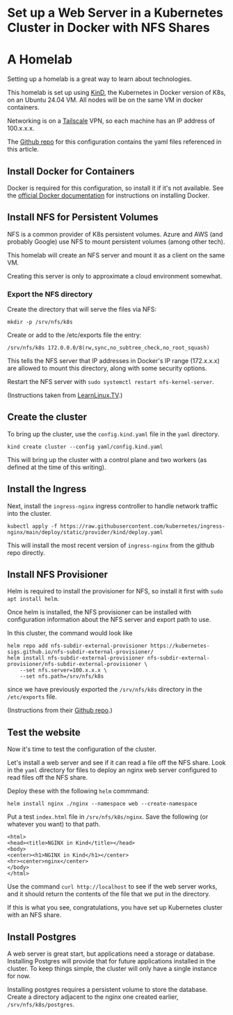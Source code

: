 # Set up a Web Server in a Kubernetes Cluster in Docker with NFS Shares

# **A Homelab**

Setting up a homelab is a great way to learn about technologies.

This homelab is set up using [KinD](https://kind.sigs.k8s.io/), the Kubernetes in Docker version of K8s, on an Ubuntu 24.04 VM. All nodes will be on the same VM in docker containers.

Networking is on a [Tailscale](https://tailscale.com/) VPN, so each machine has an IP address of 100.x.x.x.

The [Github repo](notion://www.notion.so/icosahedron20/Archive-5b2e656921644fb1be2b87059c4d1db7?p=7c1efe1091e64c2d97113af4ab90ae9f&pm=s) for this configuration contains the yaml files referenced in this article.

## **Install Docker for Containers**

Docker is required for this configuration, so install it if it's not available. See the [official Docker documentation](https://docs.docker.com/engine/install/ubuntu) for instructions on installing Docker.

## **Install NFS for Persistent Volumes**

NFS is a common provider of K8s persistent volumes. Azure and AWS (and probably Google) use NFS to mount persistent volumes (among other tech).

This homelab will create an NFS server and mount it as a client on the same VM.

Creating this server is only to approximate a cloud environment somewhat.

### **Export the NFS directory**

Create the directory that will serve the files via NFS:

```
mkdir -p /srv/nfs/k8s
```

Create or add to the /etc/exports file the entry:

```
/srv/nfs/k8s 172.0.0.0/8(rw,sync,no_subtree_check,no_root_squash)
```

This tells the NFS server that IP addresses in Docker's IP range (172.x.x.x) are allowed to mount this directory, along with some security options.

Restart the NFS server with `sudo systemctl restart nfs-kernel-server`.

(Instructions taken from [LearnLinux.TV](https://www.learnlinux.tv/how-to-set-up-an-nfs-server-on-ubuntu-complete-with-autofs/).)

## **Create the cluster**

To bring up the cluster, use the `config.kind.yaml` file in the `yaml` directory.

```
kind create cluster --config yaml/config.kind.yaml
```

This will bring up the cluster with a control plane and two workers (as defined
at the time of this writing).

## **Install the Ingress**

Next, install the `ingress-nginx` ingress controller to handle network traffic into the cluster.

`kubectl apply -f https://raw.githubusercontent.com/kubernetes/ingress-nginx/main/deploy/static/provider/kind/deploy.yaml`

This will install the most recent version of `ingress-nginx` from the github repo directly.

## **Install NFS Provisioner**

Helm is required to install the provisioner for NFS, so install it first with `sudo apt install helm`.

Once helm is installed, the NFS provisioner can be installed with configuration information about the NFS server and export path to use.

In this cluster, the command would look like

```
helm repo add nfs-subdir-external-provisioner https://kubernetes-sigs.github.io/nfs-subdir-external-provisioner/
helm install nfs-subdir-external-provisioner nfs-subdir-external-provisioner/nfs-subdir-external-provisioner \
    --set nfs.server=100.x.x.x \
    --set nfs.path=/srv/nfs/k8s
```

since we have previously exported the `/srv/nfs/k8s` directory in the `/etc/exports` file.

(Instructions from their [Github repo](https://github.com/kubernetes-sigs/nfs-subdir-external-provisioner).)

## **Test the website**

Now it's time to test the configuration of the cluster.

Let's install a web server and see if it can read a file off the NFS share. Look in the `yaml` directory for files to deploy an nginx web server configured to read files off the NFS share.

Deploy these with the following `helm` commmand:

```
helm install nginx ./nginx --namespace web --create-namespace
```

Put a test `index.html` file in `/srv/nfs/k8s/nginx`. Save the following (or whatever you want) to that path.

```
<html>
<head><title>NGINX in Kind</title></head>
<body>
<center><h1>NGINX in Kind</h1></center>
<hr><center>nginx</center>
</body>
</html>
```
Use the command `curl http://localhost` to see if the web server works, and it should return the contents of the file that we put in the directory.

If this is what you see, congratulations, you have set up Kubernetes cluster  with an NFS share.

## Install Postgres

A web server is great start, but applications need a storage or database. Installing Postgres will provide that for future
applications installed in the cluster. To keep things simple, the cluster will only have a single instance for now.

Installing postgres requires a persistent volume to store the database. Create a directory adjacent to the nginx one
created earlier, `/srv/nfs/k8s/postgres`.



